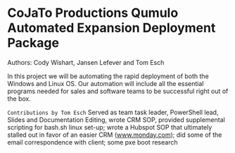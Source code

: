# CoJaTo Productions Qumulo Automated Expansion Deployment Package

Authors: Cody Wishart, Jansen Lefever and Tom Esch

In this project we will be automating the rapid deployment of both the Windows and Linux OS. Our automation will include all the essential programs needed for sales and software teams to be successful right out of the box. 

```Contributions by Tom Esch```
Served as team task leader, PowerShell lead, Slides and Documentation Editing, wrote CRM SOP, provided supplemental scripting for bash.sh linux set-up; wrote a Hubspot SOP that ultimately stalled out in favor of an easier CRM (www.monday.com); did some of the email correspondence with client; some pxe boot research


